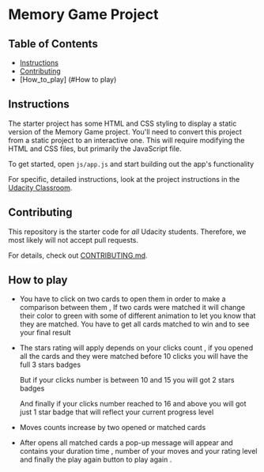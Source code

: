 # Memory Game Project

## Table of Contents

* [Instructions](#instructions)
* [Contributing](#contributing)
* [How_to_play] (#How to play)

## Instructions

The starter project has some HTML and CSS styling to display a static version of the Memory Game project. You'll need to convert this project from a static project to an interactive one. This will require modifying the HTML and CSS files, but primarily the JavaScript file.

To get started, open `js/app.js` and start building out the app's functionality

For specific, detailed instructions, look at the project instructions in the [Udacity Classroom](https://classroom.udacity.com/me).

## Contributing

This repository is the starter code for _all_ Udacity students. Therefore, we most likely will not accept pull requests.

For details, check out [CONTRIBUTING.md](CONTRIBUTING.md).

## How to play

- You have to click on two cards to open them in order to make a comparison between them , If two cards were matched it will change their color to green with some of different animation to let you know that they are matched.
You have to get all cards matched to win and to see your final result

- The stars rating will apply depends on your clicks count , if you opened all the cards and they were matched before 10 clicks you will have the full 3 stars badges

  But if your clicks number is between 10 and 15 you will got 2 stars badges

  And finally if your clicks number reached to 16 and above you will got just 1 star badge that will reflect your current progress level

- Moves counts increase by two opened or matched cards

- After opens all matched cards a pop-up message will appear and contains your duration time , number of your moves and your rating level and finally the play again button to play again .          
